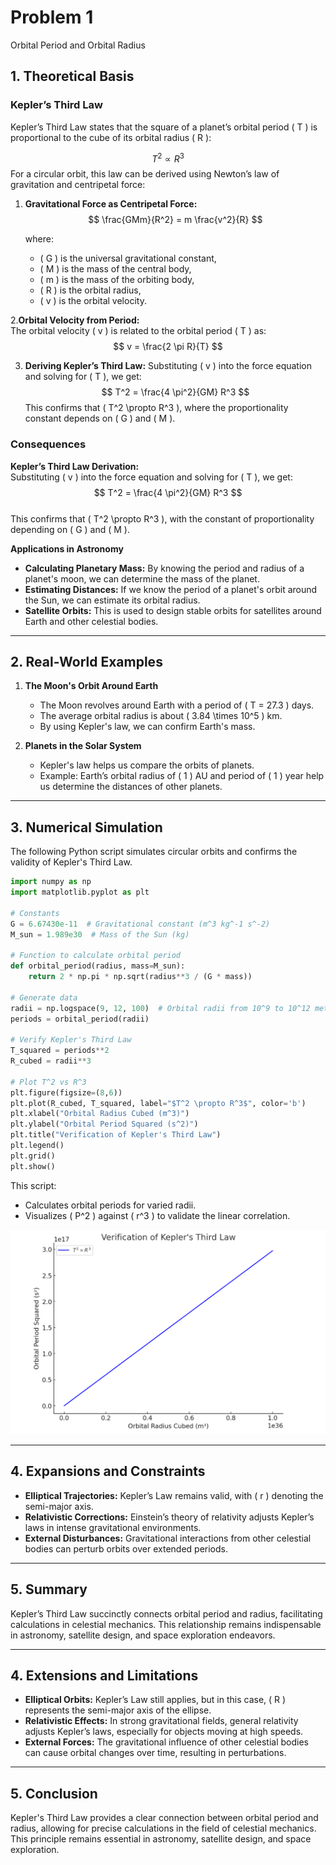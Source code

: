 # Problem 1

Orbital Period and Orbital Radius

## 1. Theoretical Basis

### Kepler’s Third Law
Kepler’s Third Law states that the square of a planet’s orbital period \( T \) is proportional to the cube of its orbital radius \( R \):

$$
T^2 \propto R^3
$$
For a circular orbit, this law can be derived using Newton’s law of gravitation and centripetal force:

1. **Gravitational Force as Centripetal Force:**  
   $$  
   \frac{GMm}{R^2} = m \frac{v^2}{R}  
   $$  

   where:  
   - \( G \) is the universal gravitational constant,  
   - \( M \) is the mass of the central body,  
   - \( m \) is the mass of the orbiting body,  
   - \( R \) is the orbital radius,  
   - \( v \) is the orbital velocity.  


2.**Orbital Velocity from Period:**  
   The orbital velocity \( v \) is related to the orbital period \( T \) as:  
   $$  
   v = \frac{2 \pi R}{T}  
   $$  


3. **Deriving Kepler’s Third Law:**
   Substituting \( v \) into the force equation and solving for \( T \), we get:
   $$
   T^2 = \frac{4 \pi^2}{GM} R^3
   $$
   This confirms that \( T^2 \propto R^3 \), where the proportionality constant depends on \( G \) and \( M \).

### Consequences  

**Kepler’s Third Law Derivation:**  
Substituting \( v \) into the force equation and solving for \( T \), we get:  
   $$  
   T^2 = \frac{4 \pi^2}{GM} R^3  
   $$  
This confirms that \( T^2 \propto R^3 \), with the constant of proportionality depending on \( G \) and \( M \).  

**Applications in Astronomy**  
- **Calculating Planetary Mass:** By knowing the period and radius of a planet's moon, we can determine the mass of the planet.  
- **Estimating Distances:** If we know the period of a planet's orbit around the Sun, we can estimate its orbital radius.  
- **Satellite Orbits:** This is used to design stable orbits for satellites around Earth and other celestial bodies.  


---

## 2. Real-World Examples

1. **The Moon's Orbit Around Earth**  
   - The Moon revolves around Earth with a period of \( T = 27.3 \) days.  
   - The average orbital radius is about \( 3.84 \times 10^5 \) km.  
   - By using Kepler's law, we can confirm Earth's mass.

2. **Planets in the Solar System**  
   - Kepler's law helps us compare the orbits of planets.  
   - Example: Earth’s orbital radius of \( 1 \) AU and period of \( 1 \) year help us determine the distances of other planets.

---

## 3. Numerical Simulation  
The following Python script simulates circular orbits and confirms the validity of Kepler's Third Law.  

```python
import numpy as np
import matplotlib.pyplot as plt

# Constants
G = 6.67430e-11  # Gravitational constant (m^3 kg^-1 s^-2)
M_sun = 1.989e30  # Mass of the Sun (kg)

# Function to calculate orbital period
def orbital_period(radius, mass=M_sun):
    return 2 * np.pi * np.sqrt(radius**3 / (G * mass))

# Generate data
radii = np.logspace(9, 12, 100)  # Orbital radii from 10^9 to 10^12 meters
periods = orbital_period(radii)

# Verify Kepler's Third Law
T_squared = periods**2
R_cubed = radii**3

# Plot T^2 vs R^3
plt.figure(figsize=(8,6))
plt.plot(R_cubed, T_squared, label="$T^2 \propto R^3$", color='b')
plt.xlabel("Orbital Radius Cubed (m^3)")
plt.ylabel("Orbital Period Squared (s^2)")
plt.title("Verification of Kepler's Third Law")
plt.legend()
plt.grid()
plt.show()
```
This script:
- Calculates orbital periods for varied radii.
- Visualizes \( P^2 \) against \( r^3 \) to validate the linear correlation.

![Validation of Kepler's Third Law](images/problem%201.PNG)

---

## 4. Expansions and Constraints

- **Elliptical Trajectories:** Kepler’s Law remains valid, with \( r \) denoting the semi-major axis.
- **Relativistic Corrections:** Einstein’s theory of relativity adjusts Kepler’s laws in intense gravitational environments.
- **External Disturbances:** Gravitational interactions from other celestial bodies can perturb orbits over extended periods.

---

## 5. Summary

Kepler’s Third Law succinctly connects orbital period and radius, facilitating calculations in celestial mechanics. This relationship remains indispensable in astronomy, satellite design, and space exploration endeavors.

---

## 4. Extensions and Limitations

- **Elliptical Orbits:** Kepler’s Law still applies, but in this case, \( R \) represents the semi-major axis of the ellipse.
- **Relativistic Effects:** In strong gravitational fields, general relativity adjusts Kepler’s laws, especially for objects moving at high speeds.
- **External Forces:** The gravitational influence of other celestial bodies can cause orbital changes over time, resulting in perturbations.


---

## 5. Conclusion  
Kepler's Third Law provides a clear connection between orbital period and radius, allowing for precise calculations in the field of celestial mechanics. This principle remains essential in astronomy, satellite design, and space exploration.
